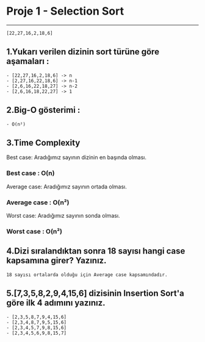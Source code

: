 # Proje 1 - Selection Sort

---

```
[22,27,16,2,18,6]
```

## 1.Yukarı verilen dizinin sort türüne göre aşamaları :

    - [22,27,16,2,18,6] -> n
    - [2,27,16,22,18,6] -> n-1
    - [2,6,16,22,18,27] -> n-2
    - [2,6,16,18,22,27] -> 1

## 2.Big-O gösterimi :

    - O(n²)

## 3.Time Complexity

Best case: Aradığımız sayının dizinin en başında olması.

   ### Best case : O(n)

Average case: Aradığımız sayının ortada olması.

   ### Average case : O(n²)

Worst case: Aradığımız sayının sonda olması.

   ### Worst case : O(n²)

## 4.Dizi sıralandıktan sonra 18 sayısı hangi case kapsamına girer? Yazınız.

    18 sayısı ortalarda olduğu için Average case kapsamındadır.

## 5.[7,3,5,8,2,9,4,15,6] dizisinin Insertion Sort'a göre ilk 4 adımını yazınız.

    - [2,3,5,8,7,9,4,15,6]
    - [2,3,4,8,7,9,5,15,6]
    - [2,3,4,5,7,9,8,15,6]
    - [2,3,4,5,6,9,8,15,7]
